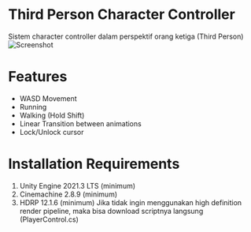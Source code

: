 # Third Person Character Controller
Sistem character controller dalam perspektif orang ketiga (Third Person)
![Screenshot](showcase.gif)
# Features
- WASD Movement
- Running
- Walking (Hold Shift)
- Linear Transition between animations
- Lock/Unlock cursor
# Installation Requirements
1. Unity Engine 2021.3 LTS (minimum)
2. Cinemachine 2.8.9 (minimum)
3. HDRP 12.1.6 (minimum)
Jika tidak ingin menggunakan high definition render pipeline, maka bisa download scriptnya langsung (PlayerControl.cs)
